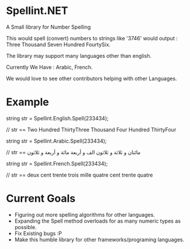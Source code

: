 Spellint.NET
============

A Small library for Number Spelling

This would spell (convert) numbers to strings like '3746' would output : Three Thousand Seven Hundred FourtySix.

The library may support many languages other than english.

Currently We Have : Arabic, French.

We would love to see other contributors helping with other Languages.


Example
=======

string str = Spellint.English.Spell(233434);

// str == Two Hundred ThirtyThree Thousand Four Hundred ThirtyFour  

string str = Spellint.Arabic.Spell(233434);

// str == مائتان و ثلاثة و ثلاثون الف و أربعة مائة و أربعة و ثلاثون  

string str = Spellint.French.Spell(233434);

// str == deux cent trente trois mille quatre cent trente quatre


Current Goals
=============

* Figuring out more spelling algorithms for other languages.
* Expanding the Spell method overloads for as many numeric types as possible.
* Fix Existing bugs :P
* Make this humble library for other frameworks/programing languages.
